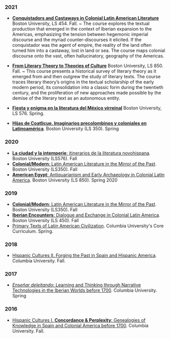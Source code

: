

### 2021

- [**Conquistadors and Castaways in Colonial Latin American Literature**]() Boston University, LS 454. Fall. ~ The course explores the textual production that emerged in the context of Iberian expansion to the Americas, emphasizing the tension between hegemonic imperial discourse and the myriad counter-discourses it elicited. If the conquistador was the agent of empire, the reality of the land often turned him into a castaway, lost in land or sea. The course maps colonial discourse onto the vast, often hallucinatory, geography of the Americas.

- [**From Literary Theory to Theories of Culture**]() Boston University, LS 850. Fall. ~ This course presents a historical survey of literary theory as it emerged from and then outgrew the study of literary texts. The course traces literary theory’s origins in the textual scholarship of the early modern period, its consolidation into a classic form during the twentieth century, and the proliferation of new approaches made possible by the demise of the literary text as an autonomous entity.

- [**Fiesta y enigma en la literatura del México virreinal**](hipomenes.github.io/novohispana) Boston University, LS 576. Spring.

- [**Hijas de Coatlicue. Imaginarios precolombinos y coloniales en Latinoamérica**](https://hipomenes.github.io/colonial-modern/#!index.md). Boston University (LS 350). Spring 

### 2020

- [**La ciudad y la intemperie**: itinerarios de la literatura novohispana](). Boston University (LS576). Fall
- [**Colonial/Modern**: Latin American Literature in the Mirror of the Past](https://hipomenes.github.io/colonial-modern/#!index.md). Boston University (LS350). Fall
- [**American Egypt**: Antiquarianism and Early Archaeology in Colonial Latin America](https://sites.bu.edu/american-egypt/). Boston University (LS 850). Spring 2020 

### 2019

- [**Colonial/Modern**: Latin American Literature in the Mirror of the Past](https://hipomenes.github.io/colonial-modern/#!index.md). Boston University (LS350). Fall
- [**Iberian Encounters**: Dialogue and Exchange in Colonial Latin America](https://hipomenes.github.io/iberian-encounters/#!index.md). Boston University (LS 450). Fall
- [Primary Texts of Latin American Civilization](). Columbia University's Core Curriculum. Spring.

### 2018

- [Hispanic Cultures II. Forging the Past in Spain and Hispanic America](/_pages/span3350-fall2018.html). Columbia University. Fall.

### 2017

- [*Enseñar deleitando*: Learning and Thinking through Narrative Technologies in the Iberian Worlds before 1700](). Columbia University. Spring

### 2016

- [Hispanic Cultures I. **Concordance & Perplexity**: Genealogies of Knowledge in Spain and Colonial America before 1700](). Columbia University. Fall.

